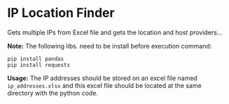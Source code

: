 # IP Location Finder

Gets multiple IPs from Excel file and gets the location and host providers...

__Note:__ The following libs. need to be install before execution command:

```
pip install pandas
pip install requests
```

__Usage:__ The IP addresses should be stored on an excel file named ```ip_addresses.xlsx``` and this excel file should be located at the same directory with the python code.
